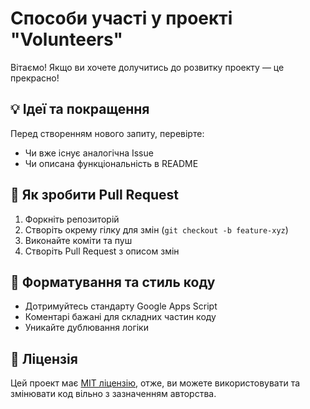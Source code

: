 # Способи участі у проекті "Volunteers"

Вітаємо! Якщо ви хочете долучитись до розвитку проекту — це прекрасно!

## 💡 Ідеї та покращення

Перед створенням нового запиту, перевірте:
- Чи вже існує аналогічна Issue
- Чи описана функціональність в README

## 🔧 Як зробити Pull Request

1. Форкніть репозиторій
2. Створіть окрему гілку для змін (`git checkout -b feature-xyz`)
3. Виконайте коміти та пуш
4. Створіть Pull Request з описом змін

## 🧪 Форматування та стиль коду

- Дотримуйтесь стандарту Google Apps Script
- Коментарі бажані для складних частин коду
- Уникайте дублювання логіки

## 📄 Ліцензія

Цей проект має [MIT ліцензію](LICENSE), отже, ви можете використовувати та змінювати код вільно з зазначенням авторства.


